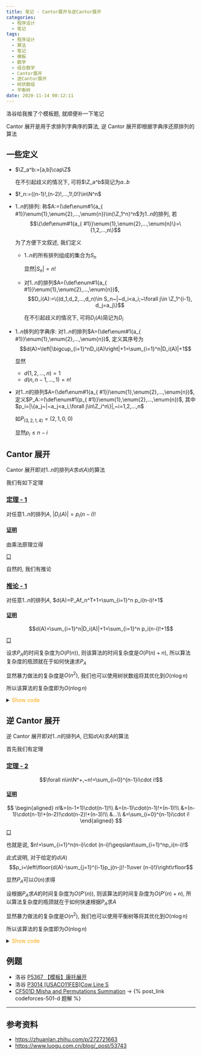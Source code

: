 ```yaml
---
title: 笔记 - Cantor展开与逆Cantor展开
categories:
  - 程序设计
  - 笔记
tags:
  - 程序设计
  - 算法
  - 笔记
  - 模板
  - 数学
  - 组合数学
  - Cantor展开
  - 逆Cantor展开
  - 树状数组
  - 平衡树
date: 2020-11-14 00:12:11
---
```


洛谷给我推了个模板题, 就顺便补一下笔记

Cantor 展开是用于求排列字典序的算法, 逆 Cantor 展开即根据字典序还原排列的算法

<!-- more -->

## 一些定义

- $\Z_a^b:=[a,b]\cap\Z$

  在不引起歧义的情况下, 可将$\Z_a^b$简记为$a..b$

- $f_n:=((n-1)!,(n-2)!,...,1!,0!)\in\N^n$
- $1..n$的排列: 称$A:=(\def\enum#1{a_{ #1}}\enum{1},\enum{2},...,\enum{n})\in(\Z_1^n)^n$为$1..n$的排列, 若
  $$\{\def\enum#1{a_{ #1}}\enum{1},\enum{2},...,\enum{n}\}=\{1,2,...,n\}$$

  为了方便下文叙述, 我们定义

  - $1..n$的所有排列组成的集合为$S_n$

    显然$|S_n|=n!$

  - 对$1..n$的排列$A=(\def\enum#1{a_{ #1}}\enum{1},\enum{2},...,\enum{n})$,
    $$D_i(A):=\{(d_1,d_2,...,d_n)\in S_n~|~d_i<a_i;~\forall j\in \Z_1^{i-1}, d_j=a_j\}$$

    在不引起歧义的情况下, 可将$D_i(A)$简记为$D_i$

- $1..n$排列的字典序: 对$1..n$的排列$A=(\def\enum#1{a_{ #1}}\enum{1},\enum{2},...,\enum{n})$, 定义其序号为
  $$d(A)=\left|\bigcup_{i=1}^nD_i(A)\right|+1=\sum_{i=1}^n|D_i(A)|+1$$

  显然

  - $d(1,2,...,n)=1$
  - $d(n,n-1,...,1)=n!$

- 对$1..n$的排列$A=(\def\enum#1{a_{ #1}}\enum{1},\enum{2},...,\enum{n})$, 定义$P_A:=(\def\enum#1{p_{ #1}}\enum{1},\enum{2},...,\enum{n})$, 其中$p_i=|\{a_j~|~a_j<a_i,\forall j\in\Z_i^n\}|,~i=1,2,...,n$

  如$P_{(3,2,1,4)}=(2,1,0,0)$

  显然$p_i\leqslant n-i$

## Cantor 展开

Cantor 展开即对$1..n$的排列$A$求$d(A)$的算法

我们有如下定理

### <a href="#end-t-1" id="t-1">定理 - 1</a>

对任意$1..n$的排列$A$, $|D_i(A)|=p_i(n-i)!$

#### <a href="#t-1" id="p-t-1">证明</a>

由乘法原理立得

<a href="#p-t-1" id="end-t-1">$\Box$</a>

自然的, 我们有推论

### <a href="#end-ifr-1" id="ifr-1">推论 - 1</a>

对任意$1..n$的排列$A$, $d(A)=P_Af_n^T+1=\sum_{i=1}^n p_i(n-i)!+1$

#### <a href="#ifr-1" id="p-ifr-1">证明</a>

$$d(A)=\sum_{i=1}^n|D_i(A)|+1=\sum_{i=1}^n p_i(n-i)!+1$$

<a href="#p-ifr-1" id="end-ifr-1">$\Box$</a>

设求$P_A$的时间复杂度为$O(P(n))$, 则该算法的时间复杂度是$O(P(n)+n)$, 所以算法复杂度的瓶颈就在于如何快速求$P_A$

显然暴力做法的复杂度是$O(n^2)$, 我们也可以使用树状数组将其优化到$O(n\log n)$

所以该算法的复杂度即为$O(n\log n)$

<details>
<summary><font color='orange'>Show code</font></summary>

{% include_code lang:cpp cantor-exp/Cantor_expansion.hpp %}

</details>

## 逆 Cantor 展开

逆 Cantor 展开即对$1..n$的排列$A$, 已知$d(A)$求$A$的算法

首先我们有定理

### <a href="#end-t-2" id="t-2">定理 - 2</a>

$$\forall n\in\N^+,~n!=\sum_{i=0}^{n-1}i\cdot i!$$

#### <a href="#t-2" id="p-t-2">证明</a>

$$
\begin{aligned}
  n!&=(n-1+1)\cdot(n-1)!\\
  &=(n-1)\cdot(n-1)!+(n-1)!\\
  &=(n-1)\cdot(n-1)!+(n-2)!\cdot(n-2)!+(n-3)!\\
  &...\\
  &=\sum_{i=0}^{n-1}i\cdot i!
\end{aligned}
$$

<a href="#p-t-2" id="end-t-2">$\Box$</a>

也就是说, $n!=\sum_{i=1}^n(n-i)\cdot (n-i)!\geqslant\sum_{i=1}^np_i(n-i)!$

此式说明, 对于给定的$d(A)$
$$p_i=\left\lfloor{d(A)-\sum_{j=1}^{i-1}p_j(n-j)!-1\over (n-i)!}\right\rfloor$$

显然$P_A$可以$O(n)$求得

设根据$P_A$求$A$的时间复杂度为$O(P'(n))$, 则该算法的时间复杂度为$O(P'(n)+n)$, 所以算法复杂度的瓶颈就在于如何快速根据$P_A$求$A$

显然暴力做法的复杂度是$O(n^2)$, 我们也可以使用平衡树等将其优化到$O(n\log n)$

所以该算法的复杂度即为$O(n\log n)$

<details>
<summary><font color='orange'>Show code</font></summary>

{% include_code lang:cpp cantor-exp/inverse_Cantor_expansion.hpp %}

</details>

## 例题

- 洛谷 [P5367 【模板】康托展开](https://www.luogu.com.cn/problem/P5367)
- 洛谷 [P3014 [USACO11FEB]Cow Line S](https://www.luogu.com.cn/problem/P3014)
- [CF501D Misha and Permutations Summation](https://codeforces.com/problemset/problem/501/D) -> {% post_link codeforces-501-d 题解 %}

---

## 参考资料

- <https://zhuanlan.zhihu.com/p/272721663>
- <https://www.luogu.com.cn/blog/_post/53743>

